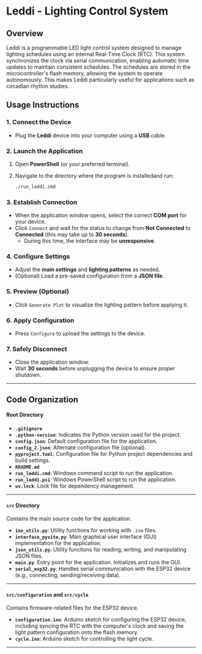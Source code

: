 # **Leddi - Lighting Control System**

## **Overview**
Leddi is a programmable LED light control system designed to manage lighting schedules using an internal Real-Time Clock (RTC). This system synchronizes the clock via serial communication, enabling automatic time updates to maintain consistent schedules. The schedules are stored in the microcontroller's flash memory, allowing the system to operate autonomously. This makes Leddi particularly useful for applications such as circadian rhythm studies.

## **Usage Instructions**  

### **1. Connect the Device**  
- Plug the **Leddi** device into your computer using a **USB** cable.   


### **2. Launch the Application**  
1. Open **PowerShell** (or your preferred terminal).  
2. Navigate to the directory where the program is installedand run:  

   ```bash
   ./run_leddi.cmd
   ```  

### **3. Establish Connection**  
- When the application window opens, select the correct **COM port** for your device.  
- Click `Connect` and wait for the status to change from **Not Connected** to **Connected** (this may take up to **30 seconds**).  
  - During this time, the interface may be **unresponsive**.  

### **4. Configure Settings**  
- Adjust the **main settings** and **lighting patterns** as needed.  
- (Optional) Load a pre-saved configuration from a **JSON file**.  

### **5. Preview (Optional)**  
- Click `Generate Plot` to visualize the lighting pattern before applying it.  

### **6. Apply Configuration**  
- Press `Configure` to upload the settings to the device.  

### **7. Safely Disconnect**  
- Close the application window.  
- Wait **30 seconds** before unplugging the device to ensure proper shutdown.  

---

## **Code Organization**

#### Root Directory
- **`.gitignore`**
- **`.python-version`**: Indicates the Python version used for the project.
- **`config.json`**: Default configuration file for the application.
- **`config_2.json`**: Alternate configuration file (optional).
- **`pyproject.toml`**: Configuration file for Python project dependencies and build settings.
- **`README.md`**
- **`run_leddi.cmd`**: Windows command script to run the application.
- **`run_leddi.ps1`**: Windows PowerShell script to run the application.
- **`uv.lock`**: Lock file for dependency management.

---

#### `src` Directory
Contains the main source code for the application.

- **`ino_utils.py`**: Utility functions for working with `.ino` files.
- **`interface_pysite.py`**: Main graphical user interface (GUI) implementation for the application.
- **`json_utils.py`**: Utility functions for reading, writing, and manipulating JSON files.
- **`main.py`**: Entry point for the application. Initializes and runs the GUI.
- **`serial_esp32.py`**: Handles serial communication with the ESP32 device (e.g., connecting, sending/receiving data).

---

#### `src/configuration` and `src/cycle`
Contains firmware-related files for the ESP32 device.

- **`configuration.ino`**: Arduino sketch for configuring the ESP32 device, including syncing the RTC with the computer's clock and saving the light pattern configuration onto the flash memory.
- **`cycle.ino`**: Arduino sketch for controlling the light cycle.

---